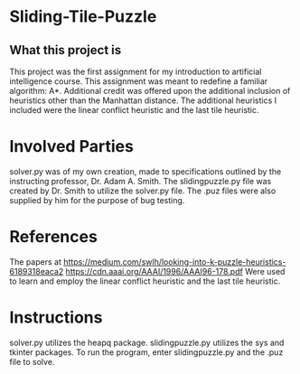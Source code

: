 # Sliding-Tile-Puzzle

## What this project is
This project was the first assignment for my introduction to artificial intelligence course. This assignment was meant to redefine a familiar algorithm: A*. Additional credit was offered upon the additional inclusion of heuristics other than the Manhattan distance. The additional heuristics I included were the linear conflict heuristic and the last tile heuristic.

# Involved Parties
solver.py was of my own creation, made to specifications outlined by the instructing professor, Dr. Adam A. Smith. The slidingpuzzle.py file was created by Dr. Smith to utilize the solver.py file. The .puz files were also supplied by him for the purpose of bug testing.

# References
The papers at
https://medium.com/swlh/looking-into-k-puzzle-heuristics-6189318eaca2
https://cdn.aaai.org/AAAI/1996/AAAI96-178.pdf
Were used to learn and employ the linear conflict heuristic and the last tile heuristic.

# Instructions
solver.py utilizes the heapq package.
slidingpuzzle.py utilizes the sys and tkinter packages.
To run the program, enter slidingpuzzle.py and the .puz file to solve.